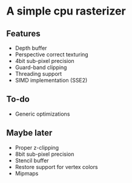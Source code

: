 # A simple cpu rasterizer

## Features
- Depth buffer
- Perspective correct texturing
- 4bit sub-pixel precision
- Guard-band clipping
- Threading support
- SIMD implementation (SSE2)

## To-do
- Generic optimizations

## Maybe later
- Proper z-clipping
- 8bit sub-pixel precision
- Stencil buffer
- Restore support for vertex colors
- Mipmaps